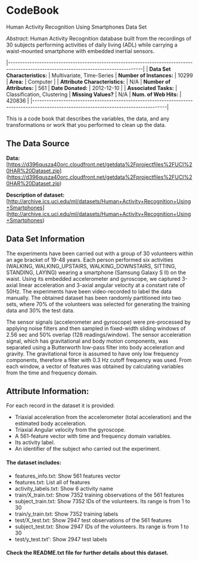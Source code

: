# CodeBook

Human Activity Recognition Using Smartphones Data Set

_Abstract_: Human Activity Recognition database built from the recordings of 30 subjects performing activities of daily living (ADL) while carrying a waist-mounted smartphone with embedded inertial sensors.

|--------------------------------------------------------------------------------------------------------------------------------------|
| **Data Set Characteristics:**  | Multivariate, Time-Series  | **Number of Instances:**  | 10299 | **Area:**             | Computer   |
| **Attribute Characteristics:** | N/A                        | **Number of Attributes:** | 561   | **Date Donated:**     | 2012-12-10 |
| **Associated Tasks:**          | Classification, Clustering | **Missing Values?**       | N/A   | **Num. of Web Hits:** | 420836     |
|--------------------------------------------------------------------------------------------------------------------------------------|

This is a code book that describes the variables, the data, and any transformations or work that you performed to clean up the data.

## The Data Source

**Data:** [https://d396qusza40orc.cloudfront.net/getdata%2Fprojectfiles%2FUCI%20HAR%20Dataset.zip] (https://d396qusza40orc.cloudfront.net/getdata%2Fprojectfiles%2FUCI%20HAR%20Dataset.zip)

**Description of dataset:** [http://archive.ics.uci.edu/ml/datasets/Human+Activity+Recognition+Using+Smartphones] (http://archive.ics.uci.edu/ml/datasets/Human+Activity+Recognition+Using+Smartphones)

## Data Set Information

The experiments have been carried out with a group of 30 volunteers within an age bracket of 19-48 years. Each person performed six activities (WALKING, WALKING_UPSTAIRS, WALKING_DOWNSTAIRS, SITTING, STANDING, LAYING) wearing a smartphone (Samsung Galaxy S II) on the waist. Using its embedded accelerometer and gyroscope, we captured 3-axial linear acceleration and 3-axial angular velocity at a constant rate of 50Hz. The experiments have been video-recorded to label the data manually. The obtained dataset has been randomly partitioned into two sets, where 70% of the volunteers was selected for generating the training data and 30% the test data. 

The sensor signals (accelerometer and gyroscope) were pre-processed by applying noise filters and then sampled in fixed-width sliding windows of 2.56 sec and 50% overlap (128 readings/window). The sensor acceleration signal, which has gravitational and body motion components, was separated using a Butterworth low-pass filter into body acceleration and gravity. The gravitational force is assumed to have only low frequency components, therefore a filter with 0.3 Hz cutoff frequency was used. From each window, a vector of features was obtained by calculating variables from the time and frequency domain.

## Attribute Information:

For each record in the dataset it is provided: 

* Triaxial acceleration from the accelerometer (total acceleration) and the estimated body acceleration. 
* Triaxial Angular velocity from the gyroscope. 
* A 561-feature vector with time and frequency domain variables. 
* Its activity label. 
* An identifier of the subject who carried out the experiment.

#### The dataset includes:

* features_info.txt: Show 561 features vector
* features.txt: List all of features
* activity_labels.txt: Show 6 activity name
* train/X_train.txt: Show 7352 training observations of the 561 features
* subject_train.txt: Show 7352 IDs of the volunteers. Its range is from 1 to 30
* train/y_train.txt: Show 7352 training labels 
* test/X_test.txt:  Show 2947 test observations of the 561 features
* subject_test.txt: Show 2947 IDs of the volunteers. Its range is from 1 to 30
* test/y_test.txt': Show 2947 test labels

#### Check the README.txt file for further details about this dataset. 
